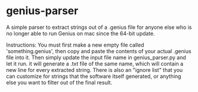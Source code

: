 # genius-parser
A simple parser to extract strings out of a .genius file for anyone else who is no longer able to run Genius on mac since the 64-bit update.

Instructions:
You must first make a new empty file called 'something.genius', then copy and paste the contents of your actual .genius file into it. Then simply update the input file name in genius_parser.py and let it run. it will generate a .txt file of the same name, which will contain a new line for every extracted string. There is also an "ignore list" that you can customize for strings that the software itself generated, or anything else you want to filter out of the final result.
